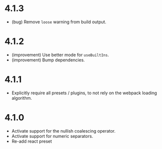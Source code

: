 4.1.3
=====

*   (bug) Remove `loose` warning from build output. 


4.1.2
=====

*   (improvement) Use better mode for `useBuiltIns`.
*   (improvement) Bump dependencies.


4.1.1
=====

*   Explicitly require all presets / plugins, to not rely on the webpack loading algorithm.


4.1.0
=====

*   Activate support for the nullish coalescing operator.
*   Activate support for numeric separators.
*   Re-add react preset
